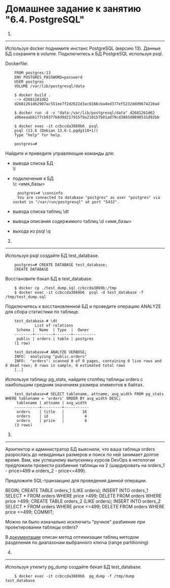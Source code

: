 Домашнее задание к занятию "6.4. PostgreSQL"
===
1.
---
Используя docker поднимите инстанс PostgreSQL (версию 13). Данные БД сохраните в volume. Подключитесь к БД PostgreSQL используя psql.

Dockerfile:

		FROM postgres:13
		ENV POSTGRES_PASSWORD=password
		USER postgres
		VOLUME /var/lib/postgresql/data

		$ docker build .
		--> d2681261d62
		d2681261d62907ac551ee7f2d2622d3ac6166cba4ed377ef5232ddd9674220ad

		$ docker run -d -v "data:/var/lib/postgresql/data" d2681261d62
		a96eeaabb177cb9377b8d9d217915f9a210157b01ad79cd3883d0898531d92bb

		$ docker exec -it ccbccda3869b6  psql
		psql (13.6 (Debian 13.6-1.pgdg110+1))
		Type "help" for help.

		postgres=# 

Найдите и приведите управляющие команды для:
- вывода списка БД  
	\l  
- подключения к БД  
	\c <имя_базы>  

		postgres=# \conninfo
		You are connected to database "postgres" as user "postgres" via socket in "/var/run/postgresql" at port "5432".

- вывода списка таблиц
	\dt
- вывода описания содержимого таблиц
	\d <имя_базы>
- выхода из psql
	\q

2.
---
Используя psql создайте БД test_database.

		postgres=# CREATE DATABASE test_database;
		CREATE DATABASE

Восстановите бэкап БД в test_database.

		$ docker cp ./test_dump.sql ccbccda3869b:/tmp
		$ docker exec -it ccbccda3869b6  psql -d test_database -f /tmp/test_dump.sql

Подключитесь к восстановленной БД и проведите операцию ANALYZE для сбора статистики по таблице.

		test_database-# \dt
		         List of relations
		 Schema |  Name  | Type  |  Owner   
		--------+--------+-------+----------
		 public | orders | table | postgres
		(1 row)

		test_database=# ANALYZE VERBOSE;
		INFO:  analyzing "public.orders"
		INFO:  "orders": scanned 0 of 0 pages, containing 0 live rows and 0 dead rows; 0 rows in sample, 0 estimated total rows
		[..]

Используя таблицу pg_stats, найдите столбец таблицы orders с наибольшим средним значением размера элементов в байтах.

		test_database=# SELECT tablename, attname, avg_width FROM pg_stats WHERE tablename = 'orders' ORDER BY avg_width DESC;
		 tablename | attname | avg_width
		-----------+---------+-----------
		 orders    | title   |        16
		 orders    | id      |         4
		 orders    | price   |         4
		(3 rows)

3.
---
Архитектор и администратор БД выяснили, что ваша таблица orders разрослась до невиданных размеров и поиск по ней занимает долгое время. Вам, как успешному выпускнику курсов DevOps в нетологии предложили провести разбиение таблицы на 2 (шардировать на orders_1 - price>499 и orders_2 - price<=499).

Предложите SQL-транзакцию для проведения данной операции.


BEGIN;
CREATE TABLE orders_1 (LIKE orders);
INSERT INTO orders_1 SELECT * FROM orders WHERE price >499;
DELETE FROM orders WHERE price >499;
CREATE TABLE orders_2 (LIKE orders);
INSERT INTO orders_2 SELECT * FROM orders WHERE price <=499;
DELETE FROM orders WHERE price <=499;
COMMIT;

Можно ли было изначально исключить "ручное" разбиение при проектировании таблицы orders?

 В [документации](https://www.postgresql.org/docs/10/ddl-partitioning.html) описан метод оптимизации таблиц методом разделения по диапазонам выбранного ключа (range partitioning)

4.
---
Используя утилиту pg_dump создайте бекап БД test_database.

		$ docker exec -it ccbccda3869b6  pg_dump -f /tmp/dump test_database

